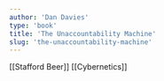 ```yaml
---
author: 'Dan Davies'
type: 'book'
title: 'The Unaccountability Machine'
slug: 'the-unaccountability-machine'
---
```


[[Stafford Beer]]
[[Cybernetics]]